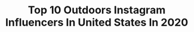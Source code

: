 ---
title: Top 10 Outdoors Instagram Influencers In United States In 2020
description: >-
  Find top outdoors Instagram influencers in United States in 2020. Most popular hashtags: #outdoors #ad #hunting #fyp.
platform: Instagram
profiles:
  - username: "outdoor"
    fullname: >-
      Outdoor
    location: "United States"
    followers: 281288
    engagement: 192
    commentsToLikes: 0.011703
    avatar: "https://scontent-ams4-1.cdninstagram.com/v/t51.2885-19/s320x320/28156207_175578386414546_1870328033999585280_n.jpg?_nc_ht=scontent-ams4-1.cdninstagram.com&_nc_ohc=srTgZsr3rGwAX_fljda&oh=5065250d603716a33de20190fea0bfa2&oe=5EB227F0"
    verified: false
    hashtags: "#earth, #newyear, #honolulu, #listening"
  - username: "chloerturner"
    fullname: >-
      CHLOE TURNER
    location: "United States"
    followers: 75899
    engagement: 580
    commentsToLikes: 0.057766
    avatar: "https://scontent-ams4-1.cdninstagram.com/v/t51.2885-19/s320x320/84982691_141905573597760_5342376177292017664_n.jpg?_nc_ht=scontent-ams4-1.cdninstagram.com&_nc_ohc=4BejDvWpSAwAX9e5W9d&oh=3404b3daf2d3a056adbbf0016fef42f5&oe=5EB904A6"
    verified: false
    hashtags: "#tgif, #workitout, #babydeer, #alligatorgar"
  - username: "outdoors_weekly_"
    fullname: >-
      Bryce Nachtwey
    location: "United States"
    followers: 10660
    engagement: 1042
    commentsToLikes: 0.116395
    avatar: "https://scontent-amt2-1.cdninstagram.com/v/t51.2885-19/s320x320/73685205_425203298184619_490231196412805120_n.jpg?_nc_ht=scontent-amt2-1.cdninstagram.com&_nc_ohc=doITpoT2GyoAX8jVbln&oh=73651db1a3fbc911ca5e2e8856247dd0&oe=5EBB2339"
    verified: false
    hashtags: "#4u, #fishing, #videocall, #distancedance"
  - username: "crystalinthecountry"
    fullname: >-
      Crystal 🌻 Country Lifestyle
    location: "United States"
    followers: 23687
    engagement: 582
    commentsToLikes: 0.057269
    avatar: "https://scontent-lhr8-1.cdninstagram.com/v/t51.2885-19/s320x320/80586306_1541245822690056_3037330335483297792_n.jpg?_nc_ht=scontent-lhr8-1.cdninstagram.com&_nc_ohc=5MjaNA1PCtYAX_1KHx6&oh=f686cafb5e28b3c12c49f9f7624143ca&oe=5EBC26F3"
    verified: false
    hashtags: "#countrygirls, #countryliving, #stunner, #sundress"
  - username: "craftybeermaven"
    fullname: >-
      Mik
    location: "United States"
    followers: 37837
    engagement: 386
    commentsToLikes: 0.061921
    avatar: "https://scontent-lhr8-1.cdninstagram.com/v/t51.2885-19/s320x320/84558484_742804962792168_7546518462630199296_n.jpg?_nc_ht=scontent-lhr8-1.cdninstagram.com&_nc_ohc=uK3HQ68_MR8AX9Xy8K5&oh=1b4a7ad11ceb16c6dae63121cbbd1735&oe=5EBAB2E4"
    verified: false
    hashtags: "#beerchug, #loveislove, #newyearsresolutions, #aiprecipes"
  - username: "sarah_allthingsoutdoors"
    fullname: >-
      S A R A H️️
    location: "United States"
    followers: 37179
    engagement: 411
    commentsToLikes: 0.067056
    avatar: "https://scontent-lhr8-1.cdninstagram.com/v/t51.2885-19/s320x320/92265340_2594877457421374_3286729169282531328_n.jpg?_nc_ht=scontent-lhr8-1.cdninstagram.com&_nc_ohc=ZGS8xlBXlaQAX_fn1a7&oh=3e85eda8b3a6c2e58ab0e587cbfc447a&oe=5EBA33B5"
    verified: false
    hashtags: "#sunsethunter, #selfquarantine, #girlsgang, #stayhomestaysafe"
  - username: "thismsitaly"
    fullname: >-
      Italia Martins ΜΟΛΩΝ ΛΑΒΕ🇺🇸
    location: "United States"
    followers: 10205
    engagement: 828
    commentsToLikes: 0.090201
    avatar: "https://scontent-ssn1-1.cdninstagram.com/v/t51.2885-19/s320x320/70454740_2500380230244650_8443877108043743232_n.jpg?_nc_ht=scontent-ssn1-1.cdninstagram.com&_nc_ohc=97LzcMhbKkoAX_czdTm&oh=7c8f9c27f1007453bd68de0d8f3e7989&oe=5EA84A73"
    verified: false
    hashtags: "#outdoorlifestyle, #fieldtoplate, #health, #targetpractice"
  - username: "kikithegypsy"
    fullname: >-
      ᴷᴱᴸᴸᵞ ☾ᴷ ᴵ ᴷ ᴵ
    location: "United States"
    followers: 14196
    engagement: 665
    commentsToLikes: 0.122116
    avatar: "https://scontent-lhr8-1.cdninstagram.com/v/t51.2885-19/s320x320/57338915_685001301957176_5062582860666372096_n.jpg?_nc_ht=scontent-lhr8-1.cdninstagram.com&_nc_ohc=nypsdwBJrt0AX_fX4U6&oh=84506d235638241bb20f7a4578e5956b&oe=5EBA15B5"
    verified: false
    hashtags: "#tentrocksnationalmonument, #tbt, #sponsored, #staysafe"
  - username: "kristenmayx"
    fullname: >-
      Kristen May
    location: "United States"
    followers: 24010
    engagement: 405
    commentsToLikes: 0.069506
    avatar: "https://scontent-lhr8-1.cdninstagram.com/v/t51.2885-19/s320x320/72268352_2295906920740007_4915841076750712832_n.jpg?_nc_ht=scontent-lhr8-1.cdninstagram.com&_nc_ohc=KcfW560N85IAX9mlY2C&oh=1a9383516d3421cf5a25745e724716f8&oe=5EBC89D0"
    verified: false
    hashtags: "#moveinfabletics, #missme, #fableticspartner, #picsart"
  - username: "olattee"
    fullname: >-
      Olga Latta
    location: "United States"
    followers: 12909
    engagement: 2097
    commentsToLikes: 0.025580
    avatar: "https://scontent-ams4-1.cdninstagram.com/v/t51.2885-19/s320x320/66623804_2489203767821818_8376099702319349760_n.jpg?_nc_ht=scontent-ams4-1.cdninstagram.com&_nc_ohc=WEHYl4tB4z0AX-XZlJX&oh=7ea3b424174cee8e5da5792e8b3a850d&oe=5EB8D3BF"
    verified: false
    hashtags: ""
---